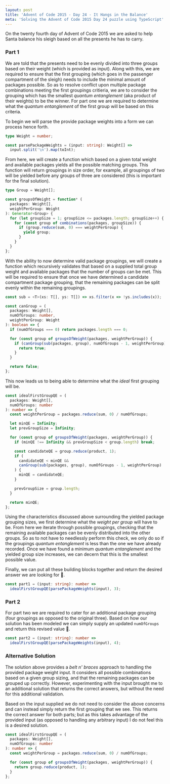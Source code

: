 ```yaml
---
layout: post
title: 'Advent of Code 2015 - Day 24 - It Hangs in the Balance'
meta: 'Solving the Advent of Code 2015 Day 24 puzzle using TypeScript'
---
```


On the twenty fourth day of Advent of Code 2015 we are asked to help Santa balance his sleigh based on all the presents he has to carry.

<!--more-->

### Part 1

We are told that the presents need to be evenly divided into three groups based on their weight (which is provided as input).
Along with this, we are required to ensure that the first grouping (which goes in the passenger compartment of the sleigh) needs to include the minimal amount of packages possible.
So as to resolve conflict upon multiple package combinations meeting the first groupings critieria, we are to consider the grouping which has the smallest _quantum entanglement_ (aka product of their weights) to be the winner.
For part one we are required to determine what the _quantum entanglement_ of the first group will be based on this criteria.

To begin we will parse the provide package weights into a form we can process hence forth.

```typescript
type Weight = number;

const parsePackageWeights = (input: string): Weight[] =>
  input.split('\n').map(toInt);
```

From here, we will create a function which based on a given total weight and available packages yields all the possible matching groups.
This function will return groupings in size order, for example, all groupings of two will be yielded before any groups of three are considered (this is important for the final solution).

```typescript
type Group = Weight[];

const groupsOfWeight = function* (
  packages: Weight[],
  weightPerGroup: Weight
): Generator<Group> {
  for (let groupSize = 1; groupSize <= packages.length; groupSize++) {
    for (const group of combinations(packages, groupSize)) {
      if (group.reduce(sum, 0) === weightPerGroup) {
        yield group;
      }
    }
  }
};
```

With the ability to now determine valid package groupings, we will create a function which recursively validates that based on a supplied total group weight and available packages that the number of groups can be met.
This will be required to ensure that once we have determined a candidate compartment package grouping, that the remaining packages can be split evenly within the remaining groupings.

```typescript
const sub = <T>(xs: T[], ys: T[]) => xs.filter(x => !ys.includes(x));

const canGroup = (
  packages: Weight[],
  numOfGroups: number,
  weightPerGroup: Weight
): boolean => {
  if (numOfGroups === 0) return packages.length === 0;

  for (const group of groupsOfWeight(packages, weightPerGroup)) {
    if (canGroup(sub(packages, group), numOfGroups - 1, weightPerGroup)) {
      return true;
    }
  }

  return false;
};
```

This now leads us to being able to determine what the _ideal_ first grouping will be.

```typescript
const idealFirstGroupQE = (
  packages: Weight[],
  numOfGroups: number
): number => {
  const weightPerGroup = packages.reduce(sum, 0) / numOfGroups;

  let minQE = Infinity;
  let prevGroupSize = Infinity;

  for (const group of groupsOfWeight(packages, weightPerGroup)) {
    if (minQE !== Infinity && prevGroupSize < group.length) break;

    const candidateQE = group.reduce(product, 1);
    if (
      candidateQE < minQE &&
      canGroup(sub(packages, group), numOfGroups - 1, weightPerGroup)
    ) {
      minQE = candidateQE;
    }

    prevGroupSize = group.length;
  }

  return minQE;
};
```

Using the characteristics discussed above surrounding the yielded package grouping sizes, we first determine what the _weight per group_ will have to be.
From here we iterate through possible groupings, checking that the remaining available packages can be evenly distributed into the other groups.
So as to not have to needlessly perform this check, we only do so if the groupings _quantum entanglement_ is less than the one we have already recorded.
Once we have found a minimum _quantum entanglement_ and the yielded group size increases, we can decern that this is the smallest possible value.

Finally, we can put all these building blocks together and return the desired answer we are looking for 🌟.

```typescript
const part1 = (input: string): number =>
  idealFirstGroupQE(parsePackageWeights(input), 3);
```

### Part 2

For part two we are required to cater for an additional package grouping (four groupings as opposed to the original three).
Based on how our solution has been modeled we can simply supply an updated `numOfGroups` and return this revised value 🌟.

```typescript
const part2 = (input: string): number =>
  idealFirstGroupQE(parsePackageWeights(input), 4);
```

### Alternative Solution

The solution above provides a _belt n' braces_ approach to handling the provided package weight input.
It considers all possible combinations based on a given group sizing, and that the remaining packages can be grouped up correctly.
However, experimenting with the input brought me to an additional solution that returns the correct answers, but without the need for this additional validation.

Based on the input supplied we do not need to consider the above concerns and can instead simply return the first grouping that we see.
This returns the correct answer for both parts; but as this takes advantage of the provided input (as opposed to handling any arbitrary input) I do not feel this is a desired solution.

```typescript
const idealFirstGroupQE = (
  packages: Weight[],
  numOfGroups: number
): number => {
  const weightPerGroup = packages.reduce(sum, 0) / numOfGroups;

  for (const group of groupsOfWeight(packages, weightPerGroup)) {
    return group.reduce(product, 1);
  }
};
```
